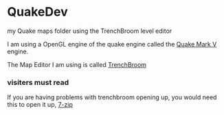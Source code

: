 # QuakeDev
my Quake maps folder using the TrenchBroom level editor

I am using a OpenGL engine of the quake engine called the [Quake Mark V](http://quakeone.com/markv/) engine.

The Map Editor I am using is called [TrenchBroom](https://github.com/kduske/TrenchBroom)

### visiters must read
If you are having problems with trenchbroom opening up, you would need this to open it up,
[7-zip](https://www.7-zip.org/)
